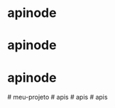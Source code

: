 # apinode
# apinode
# apinode
#   m e u - p r o j e t o  
 #   a p i s  
 #   a p i s  
 #   a p i s  
 